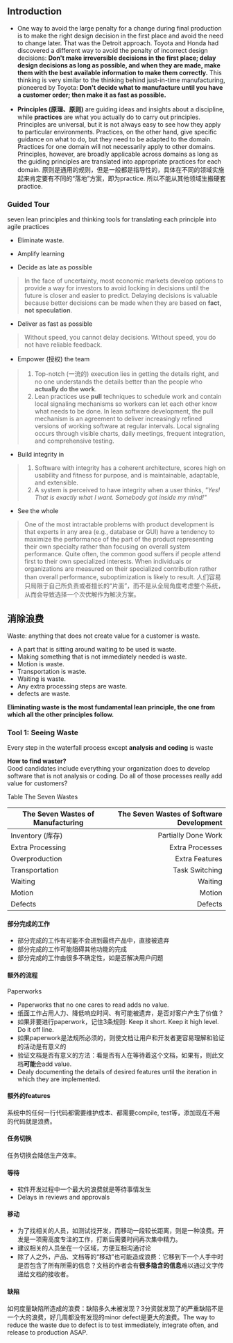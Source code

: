 ## Introduction

- One way to avoid the large penalty for a change during final production is to make the right design decision in the first place and avoid the need to change later. That was the Detroit approach. Toyota and Honda had discovered a different way to avoid the penalty of incorrect design decisions: **Don't make irreversible decisions in the first place; delay design decisions as long as possible, and when they are made, make them with the best available information to make them correctly.** This thinking is very similar to the thinking behind just-in-time manufacturing, pioneered by Toyota: **Don't decide what to manufacture until you have a customer order; then make it as fast as possible.**

- **Principles (原理、原则)** are guiding ideas and insights about a discipline, while **practices** are what you actually do to carry out principles. Principles are universal, but it is not always easy to see how they apply to particular environments. Practices, on the other hand, give specific guidance on what to do, but they need to be adapted to the domain. Practices for one domain will not necessarily apply to other domains. Principles, however, are broadly applicable across domains as long as the guiding principles are translated into appropriate practices for each domain. 
原则是通用的规则，但是一般都是指导性的，具体在不同的领域实施起来肯定要有不同的“落地”方案，即为practice. 所以不能从其他领域生搬硬套practice.

### Guided Tour
seven lean principles and thinking tools for translating each principle into agile practices
- Eliminate waste.

- Amplify learning

- Decide as late as possible
>  In the face of uncertainty, most economic markets develop options to provide a way for investors to avoid locking in decisions until the future is closer and easier to predict. Delaying decisions is valuable because better decisions can be made when they are based on **fact, not speculation**.

- Deliver as fast as possible
> Without speed, you cannot delay decisions. Without speed, you do not have reliable feedback.

- Empower (授权) the team
> 1. Top-notch (一流的) execution lies in getting the details right, and no one understands the details better than the people who **actually do the work**. 
> 2. Lean practices use **pull** techniques to schedule work and contain local signaling mechanisms so workers can let each other know what needs to be done. In lean software development, the pull mechanism is an agreement to deliver increasingly refined versions of working software at regular intervals. Local signaling occurs through visible charts, daily meetings, frequent integration, and comprehensive testing.

- Build integrity in
> 1. Software with integrity has a coherent architecture, scores high on usability and fitness for purpose, and is maintainable, adaptable, and extensible. 
> 2. A system is perceived to have integrity when a user thinks, *"Yes! That is exactly what I want. Somebody got inside my mind!"* 

- See the whole
> One of the most intractable problems with product development is that experts in any area (e.g., database or GUI) have a tendency to maximize the performance of the part of the product representing their own specialty rather than focusing on overall system performance. Quite often, the common good suffers if people attend first to their own specialized interests. When individuals or organizations are measured on their specialized contribution rather than overall performance, suboptimization is likely to result. 人们容易只局限于自己所负责或者擅长的“片面”，而不是从全局角度考虑整个系统，从而会导致选择一个次优解作为解决方案。

## 消除浪费
Waste: anything that does not create value for a customer is waste.
- A part that is sitting around waiting to be used is waste. 
- Making something that is not immediately needed is waste. 
- Motion is waste. 
- Transportation is waste. 
- Waiting is waste. 
- Any extra processing steps are waste. 
- defects are waste.

**Eliminating waste is the most fundamental lean principle, the one from which all the other principles follow.**

### Tool 1: Seeing Waste
Every step in the waterfall process except **analysis and coding** is waste  

**How to find waster?**  
Good candidates include everything your organization does to develop software that is not analysis or coding. Do all of those processes really add value for customers?

Table The Seven Wastes  

| The Seven Wastes of Manufacturing  | The Seven Wastes of Software Development
| - | -: 
| Inventory (库存) |  Partially Done Work
| Extra Processing |  Extra Processes
| Overproduction |  Extra Features
| Transportation |  Task Switching
| Waiting |  Waiting
| Motion |  Motion
| Defects | Defects

#### 部分完成的工作
- 部分完成的工作有可能不会进到最终产品中，直接被遗弃
- 部分完成的工作可能阻碍其他功能的完成
- 部分完成的工作由很多不确定性，如是否解决用户问题

#### 额外的流程
Paperworks  
- Paperworks that no one cares to read adds no value.
- 纸面工作占用人力、降低响应时间、有可能被遗弃，是否对客户产生了价值？
- 如果非要进行paperwork，记住3条规则: Keep it short. Keep it high level. Do it off line.
- 如果paperwork是法规所必须的，则使文档让用户和开发者更容易理解和验证的活动是有意义的
- 验证文档是否有意义的方法：看是否有人在等待着这个文档，如果有，则此文档**可能**会add value.
- Dealy documenting the details of desired features until the iteration in which they are implemented.

#### 额外的features
系统中的任何一行代码都需要维护成本、都需要compile, test等，添加现在不用的代码就是浪费。

#### 任务切换
任务切换会降低生产效率。

#### 等待
- 软件开发过程中一个最大的浪费就是等待事情发生
- Delays in reviews and approvals

#### 移动
- 为了找相关的人员，如测试找开发，而移动一段较长距离，则是一种浪费。开发是一项需高度专注的工作，打断后需要时间再次集中精力。
- 建议相关的人员坐在一个区域，方便互相沟通讨论
- 除了人之外，产品、文档等的“移动”也可能造成浪费：它移到下一个人手中时是否包含了所有所需的信息？文档的作者会有**很多隐含的信息**难以通过文字传递给文档的接收者。

#### 缺陷
如何度量缺陷所造成的浪费：缺陷多久未被发现？3分资就发现了的严重缺陷不是一个大的浪费，好几周都没有发现的minor defect是更大的浪费。The way to reduce the waste due to defect is to test immediately, integrate often, and release to production ASAP.
